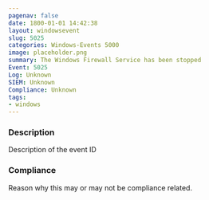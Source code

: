 ```yaml
---
pagenav: false
date: 1800-01-01 14:42:38
layout: windowsevent
slug: 5025
categories: Windows-Events 5000
image: placeholder.png
summary: The Windows Firewall Service has been stopped
Event: 5025
Log: Unknown
SIEM: Unknown
Compliance: Unknown
tags:
- windows
---
```


### Description

Description of the event ID

### Compliance

Reason why this may or may not be compliance related.
